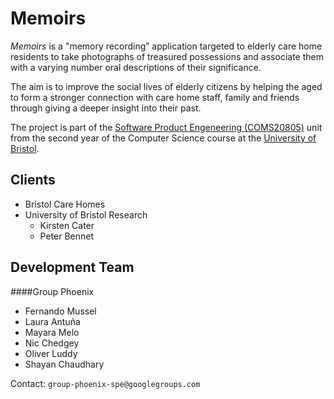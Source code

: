 # Memoirs

*Memoirs* is a "memory recording” application targeted to elderly care home residents to take photographs of treasured possessions and associate them with a varying number oral descriptions of their significance.

The aim is to improve the social lives of elderly citizens by helping the aged to form a stronger connection with care home staff, family and friends through giving a deeper insight into their past.

The project is part of the [Software Product Engeneering (COMS20805)](https://www.cs.bris.ac.uk/Teaching/Resources/COMS20805/) unit from the second year of the Computer Science course at the [University of Bristol](http://www.bris.ac.uk/).

## Clients
- Bristol Care Homes  
- University of Bristol Research  
	- Kirsten Cater
	- Peter Bennet

## Development Team
####Group Phoenix  
- Fernando Mussel  
- Laura Antuña  
- Mayara Melo  
- Nic Chedgey  
- Oliver Luddy  
- Shayan Chaudhary  

Contact: `group-phoenix-spe@googlegroups.com`
